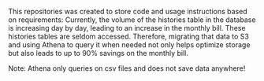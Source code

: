 This repositories was created to store code and usage instructions based on requirements:
    Currently, the volume of the histories table in the database is increasing day by day, leading to an increase in the monthly bill. These histories tables are seldom accessed. Therefore, migrating that data to S3 and using Athena to query it when needed not only helps optimize storage but also leads to up to 90% savings on the monthly bill.

Note: Athena only queries on csv files and does not save data anywhere!


